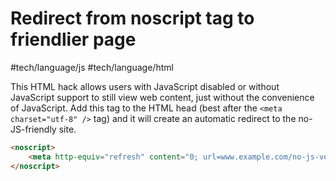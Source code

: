 # Redirect from noscript tag to friendlier page
#tech/language/js #tech/language/html

This HTML hack allows users with JavaScript disabled or without JavaScript support to still view web content, just without the convenience of JavaScript. Add this tag to the HTML head (best after the `<meta charset="utf-8" />` tag) and it will create an automatic redirect to the no-JS-friendly site.

```html
<noscript>
	<meta http-equiv="refresh" content="0; url=www.example.com/no-js-version" />
</noscript>
```
